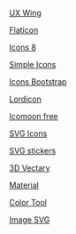 <a href="https://uxwing.com/">UX Wing</a>

<a href="https://www.flaticon.com/">Flaticon</a>

<a href="https://icons8.com/">Icons 8</a>

<a href="https://simpleicons.org/">Simple Icons</a>

<a href="https://icons.getbootstrap.com/">Icons Bootstrap</a>

<a href="https://lordicon.com/free-icons">Lordicon</a>

<a href="https://icomoon.io/app/#/select">Icomoon free</a>

<a href="https://www.svgrepo.com/">SVG Icons</a>

<a href="https://undraw.co/search">SVG stickers</a>

<a href="https://www.vectary.com/">3D Vectary</a>

<a href="https://material.io/resources">Material</a>

<a href="https://material.io/resources/color/#!/?view.left=0&view.right=0&primary.color=536DFE&secondary.color=EA80FC">Color Tool</a>

<a href="https://www.pexels.com/">Image SVG</a>
